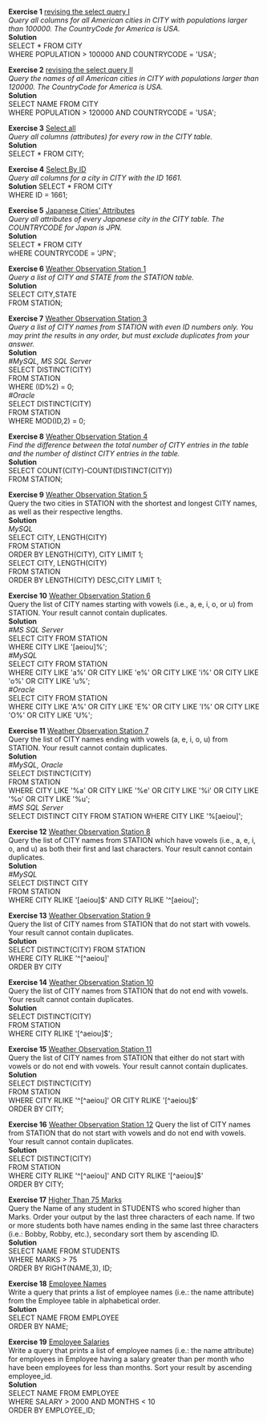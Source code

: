 **Exercise 1** [revising the select query I](https://www.hackerrank.com/challenges/revising-the-select-query/problem)  
_Query all columns for all American cities in CITY with populations larger than 100000. The CountryCode for America is USA._  
**Solution**  
SELECT * FROM CITY  
WHERE POPULATION > 100000 AND COUNTRYCODE = 'USA';  
   
**Exercise 2** [revising the select query II](https://www.hackerrank.com/challenges/revising-the-select-query-2/problem)  
_Query the names of all American cities in CITY with populations larger than 120000. The CountryCode for America is USA._  
**Solution**  
SELECT NAME FROM CITY  
WHERE POPULATION > 120000 AND COUNTRYCODE = 'USA';  

**Exercise 3** [Select all](https://www.hackerrank.com/challenges/select-all-sql/problem)  
_Query all columns (attributes) for every row in the CITY table._  
**Solution**  
SELECT * FROM CITY;  
   
**Exercise 4** [Select By ID](https://www.hackerrank.com/challenges/select-by-id/problem)  
_Query all columns for a city in CITY with the ID 1661._  
**Solution**
SELECT * FROM CITY  
WHERE ID = 1661;  
  
**Exercise 5** [Japanese Cities' Attributes](https://www.hackerrank.com/challenges/japanese-cities-attributes/problem)  
_Query all attributes of every Japanese city in the CITY table. The COUNTRYCODE for Japan is JPN._  
**Solution**  
SELECT * FROM CITY  
wHERE COUNTRYCODE = 'JPN';  
  
**Exercise 6** [Weather Observation Station 1](https://www.hackerrank.com/challenges/weather-observation-station-1/problem)  
_Query a list of CITY and STATE from the STATION table._  
**Solution**  
SELECT CITY,STATE   
FROM STATION;  
  
**Exercise 7** [Weather Observation Station 3](https://www.hackerrank.com/challenges/weather-observation-station-3/problem)  
_Query a list of CITY names from STATION with even ID numbers only. You may print the results in any order, but must exclude duplicates from your answer._  
**Solution**  
_#MySQL, MS SQL Server_  
SELECT DISTINCT(CITY)  
FROM STATION  
WHERE (ID%2) = 0;   
_#Oracle_    
SELECT DISTINCT(CITY)  
FROM STATION  
WHERE MOD(ID,2) = 0;  
  
**Exercise 8** [Weather Observation Station 4](https://www.hackerrank.com/challenges/weather-observation-station-4/problem)  
_Find the difference between the total number of CITY entries in the table and the number of distinct CITY entries in the table._  
**Solution**  
SELECT COUNT(CITY)-COUNT(DISTINCT(CITY))  
FROM STATION;  
  
**Exercise 9** [Weather Observation Station 5](https://www.hackerrank.com/challenges/weather-observation-station-5/problem?h_r=next-challenge&h_v=zen)  
Query the two cities in STATION with the shortest and longest CITY names, as well as their respective lengths.  
**Solution**  
_MySQL_  
SELECT CITY, LENGTH(CITY)   
FROM STATION   
ORDER BY LENGTH(CITY), CITY LIMIT 1;  
SELECT CITY, LENGTH(CITY)  
FROM STATION  
ORDER BY LENGTH(CITY) DESC,CITY LIMIT 1;  

**Exercise 10** [Weather Observation Station 6](https://www.hackerrank.com/challenges/weather-observation-station-6/problem)  
Query the list of CITY names starting with vowels (i.e., a, e, i, o, or u) from STATION. Your result cannot contain duplicates.  
**Solution**  
_#MS SQL Server_  
SELECT CITY FROM STATION  
WHERE CITY LIKE '[aeiou]%';    
_#MySQL_  
SELECT CITY FROM STATION  
WHERE CITY LIKE 'a%' OR CITY LIKE 'e%' OR CITY LIKE 'i%' OR CITY LIKE 'o%' OR CITY LIKE 'u%';  
_#Oracle_  
SELECT CITY FROM STATION      
WHERE CITY LIKE 'A%' OR CITY LIKE 'E%' OR CITY LIKE 'I%' OR CITY LIKE 'O%' OR CITY LIKE 'U%';  
  
**Exercise 11** [Weather Observation Station 7](https://www.hackerrank.com/challenges/weather-observation-station-7/problem)  
Query the list of CITY names ending with vowels (a, e, i, o, u) from STATION. Your result cannot contain duplicates.  
**Solution**  
_#MySQL, Oracle_  
SELECT DISTINCT(CITY)  
FROM STATION  
WHERE CITY LIKE '%a' OR CITY LIKE '%e' OR CITY LIKE '%i' OR CITY LIKE '%o' OR CITY LIKE '%u';  
_#MS SQL Server_  
SELECT DISTINCT CITY 
FROM STATION
WHERE CITY LIKE '%[aeiou]';  
  
**Exercise 12** [Weather Observation Station 8](https://www.hackerrank.com/challenges/weather-observation-station-8/problem)  
Query the list of CITY names from STATION which have vowels (i.e., a, e, i, o, and u) as both their first and last characters. Your result cannot contain duplicates.  
**Solution**  
_#MySQL_  
SELECT DISTINCT CITY  
FROM STATION  
WHERE CITY RLIKE '[aeiou]$' AND CITY RLIKE '^[aeiou]';    
  
**Exercise 13** [Weather Observation Station 9](https://www.hackerrank.com/challenges/weather-observation-station-9/problem)  
Query the list of CITY names from STATION that do not start with vowels. Your result cannot contain duplicates.  
**Solution**  
SELECT DISTINCT(CITY) FROM STATION  
WHERE CITY RLIKE '^[^aeiou]'  
ORDER BY CITY 
  
**Exercise 14** [Weather Observation Station 10](https://www.hackerrank.com/challenges/weather-observation-station-10/problem)  
Query the list of CITY names from STATION that do not end with vowels. Your result cannot contain duplicates.  
**Solution**  
SELECT DISTINCT(CITY)  
FROM STATION  
WHERE CITY RLIKE '[^aeiou]$'; 
  
**Exercise 15** [Weather Observation Station 11](https://www.hackerrank.com/challenges/weather-observation-station-11/problem)  
Query the list of CITY names from STATION that either do not start with vowels or do not end with vowels. Your result cannot contain duplicates.  
**Solution**  
SELECT DISTINCT(CITY)  
FROM STATION  
WHERE CITY RLIKE '^[^aeiou]' OR CITY RLIKE '[^aeiou]$'  
ORDER BY CITY;  
  
**Exercise 16** [Weather Observation Station 12](https://www.hackerrank.com/challenges/weather-observation-station-12/problem)
Query the list of CITY names from STATION that do not start with vowels and do not end with vowels. Your result cannot contain duplicates.  
**Solution**  
SELECT DISTINCT(CITY)  
FROM STATION  
WHERE CITY RLIKE '^[^aeiou]' AND CITY RLIKE '[^aeiou]$'  
ORDER BY CITY;  
  
**Exercise 17** [Higher Than 75 Marks](https://www.hackerrank.com/challenges/more-than-75-marks/problem)  
Query the Name of any student in STUDENTS who scored higher than  Marks. Order your output by the last three characters of each name. If two or more students both have names ending in the same last three characters (i.e.: Bobby, Robby, etc.), secondary sort them by ascending ID.  
**Solution**  
SELECT NAME FROM STUDENTS  
WHERE MARKS > 75  
ORDER BY RIGHT(NAME,3), ID;  
  
**Exercise 18** [Employee Names](https://www.hackerrank.com/challenges/name-of-employees/problem)  
Write a query that prints a list of employee names (i.e.: the name attribute) from the Employee table in alphabetical order.  
**Solution**  
SELECT NAME FROM EMPLOYEE  
ORDER BY NAME;  
  
**Exercise 19** [Employee Salaries](https://www.hackerrank.com/challenges/salary-of-employees/problem)  
Write a query that prints a list of employee names (i.e.: the name attribute) for employees in Employee having a salary greater than  per month who have been employees for less than  months. Sort your result by ascending employee_id.  
**Solution**  
SELECT NAME FROM EMPLOYEE  
WHERE SALARY > 2000 AND MONTHS < 10  
ORDER BY EMPLOYEE_ID;  


